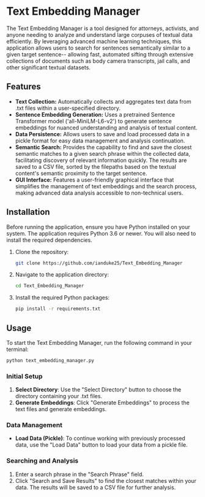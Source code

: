 # Text Embedding Manager

The Text Embedding Manager is a tool designed for attorneys, activists, and anyone needing to analyze and understand large corpuses of textual data efficiently. By leveraging advanced machine learning techniques, this application allows users to search for sentences semantically similar to a given target sentence-- allowing fast, automated sifting through extensive collections of documents such as body camera transcripts, jail calls, and other significant textual datasets.

## Features

- **Text Collection:** Automatically collects and aggregates text data from .txt files within a user-specified directory.
- **Sentence Embedding Generation:** Uses a pretrained Sentence Transformer model ('all-MiniLM-L6-v2') to generate sentence embeddings for nuanced understanding and analysis of textual content.
- **Data Persistence:** Allows users to save and load processed data in a pickle format for easy data management and analysis continuation.
- **Semantic Search:** Provides the capability to find and save the closest semantic matches to a given search phrase within the collected data, facilitating discovery of relevant information quickly. The results are saved to a CSV file, sorted by the filepaths based on the textual content's semantic proximity to the target sentence.
- **GUI Interface:** Features a user-friendly graphical interface that simplifies the management of text embeddings and the search process, making advanced data analysis accessible to non-technical users.

## Installation

Before running the application, ensure you have Python installed on your system. The application requires Python 3.6 or newer. You will also need to install the required dependencies.

1. Clone the repository:
   ```bash
   git clone https://github.com/ianduke25/Text_Embedding_Manager
   ```
2. Navigate to the application directory:
   ```bash
   cd Text_Embedding_Manager
   ```
3. Install the required Python packages:
   ```bash
   pip install -r requirements.txt
   ```

## Usage

To start the Text Embedding Manager, run the following command in your terminal:

```bash
python text_embedding_manager.py
```

### Initial Setup

1. **Select Directory**: Use the "Select Directory" button to choose the directory containing your .txt files.
2. **Generate Embeddings**: Click "Generate Embeddings" to process the text files and generate embeddings.

### Data Management

- **Load Data (Pickle)**: To continue working with previously processed data, use the "Load Data" button to load your data from a pickle file.

### Searching and Analysis

1. Enter a search phrase in the "Search Phrase" field.
2. Click "Search and Save Results" to find the closest matches within your data. The results will be saved to a CSV file for further analysis.
